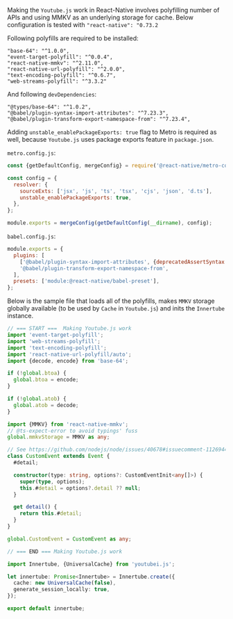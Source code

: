 Making the `Youtube.js` work in React-Native involves polyfilling number of APIs and using MMKV as an underlying storage for cache.
Below configuration is tested with `"react-native": "0.73.2`

Following polyfills are required to be installed:

```
"base-64": "^1.0.0",
"event-target-polyfill": "^0.0.4",
"react-native-mmkv": "^2.11.0",
"react-native-url-polyfill": "^2.0.0",
"text-encoding-polyfill": "^0.6.7",
"web-streams-polyfill": "^3.3.2"
```

And following `devDependencies`:
```
"@types/base-64": "^1.0.2",
"@babel/plugin-syntax-import-attributes": "^7.23.3",
"@babel/plugin-transform-export-namespace-from": "^7.23.4",
```

Adding `unstable_enablePackageExports: true` flag to Metro is required as well, because `Youtube.js` uses package exports feature in `package.json`.

`metro.config.js`:
```js
const {getDefaultConfig, mergeConfig} = require('@react-native/metro-config');

const config = {
  resolver: {
    sourceExts: ['jsx', 'js', 'ts', 'tsx', 'cjs', 'json', 'd.ts'],
    unstable_enablePackageExports: true,
  },
};

module.exports = mergeConfig(getDefaultConfig(__dirname), config);
```

`babel.config.js`:
```js
module.exports = {
  plugins: [
    ['@babel/plugin-syntax-import-attributes', {deprecatedAssertSyntax: true}],
    '@babel/plugin-transform-export-namespace-from',
  ],
  presets: ['module:@react-native/babel-preset'],
};
```

Below is the sample file that loads all of the polyfills, makes `MMKV` storage globally available (to be used by `Cache` in `Youtube.js`) and inits the `Innertube` instance.

```typescript
// === START ===  Making Youtube.js work
import 'event-target-polyfill';
import 'web-streams-polyfill';
import 'text-encoding-polyfill';
import 'react-native-url-polyfill/auto';
import {decode, encode} from 'base-64';

if (!global.btoa) {
  global.btoa = encode;
}

if (!global.atob) {
  global.atob = decode;
}

import {MMKV} from 'react-native-mmkv';
// @ts-expect-error to avoid typings' fuss
global.mmkvStorage = MMKV as any;

// See https://github.com/nodejs/node/issues/40678#issuecomment-1126944677
class CustomEvent extends Event {
  #detail;

  constructor(type: string, options?: CustomEventInit<any[]>) {
    super(type, options);
    this.#detail = options?.detail ?? null;
  }

  get detail() {
    return this.#detail;
  }
}

global.CustomEvent = CustomEvent as any;

// === END === Making Youtube.js work

import Innertube, {UniversalCache} from 'youtubei.js';

let innertube: Promise<Innertube> = Innertube.create({
  cache: new UniversalCache(false),
  generate_session_locally: true,
});

export default innertube;

```
